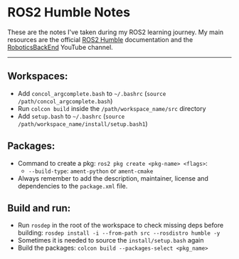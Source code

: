 # ROS2 Humble Notes
These are the notes I've taken during my ROS2 learning journey. My main resources are the official [ROS2 Humble](https://docs.ros.org/en/humble/index.html) documentation and the [RoboticsBackEnd](https://www.youtube.com/@RoboticsBackEnd) YouTube channel.

---
## Workspaces:
* Add `concol_argcomplete.bash` to `~/.bashrc` (`source /path/concol_argcomplete.bash`)
* Run `colcon build` inside the `/path/workspace_name/src` directory 
* Add `setup.bash` to `~/.bashrc` (`source /path/workspace_name/install/setup.bash1`)

## Packages:
* Command to create a pkg: `ros2 pkg create <pkg-name> <flags>`:
    * `--build-type`: `ament-python` or `ament-cmake`
* Always remember to add the description, maintainer, license and dependencies to the `package.xml` file.

## Build and run:
* Run `rosdep` in the root of the workspace to check missing deps before building: `rosdep install -i --from-path src --rosdistro humble -y`
* Sometimes it is needed to source the `install/setup.bash` again
* Build the packages: `colcon build --packages-select <pkg_name>`